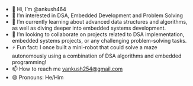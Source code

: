 - 👋 Hi, I’m @ankush464
- 👀 I’m interested in DSA, Embedded Development and Problem Solving
- 🌱 I’m currently learning about advanced data structures and algorithms, as well as diving deeper into embedded systems development.
- 💞️ I’m looking to collaborate on projects related to DSA implementation, embedded systems projects, or any challenging problem-solving tasks.
- ⚡ Fun fact: I once built a mini-robot that could solve a maze autonomously using a combination of DSA algorithms and embedded programming!
- 📫 How to reach me vankush254@gmail.com
- 😄 Pronouns: He/Him
<!---
ankush464/ankush464 is a ✨ special ✨ repository because its `README.md` (this file) appears on your GitHub profile.
You can click the Preview link to take a look at your changes.
--->

